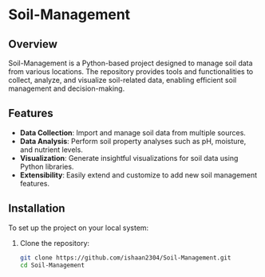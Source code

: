 # Soil-Management

## Overview
Soil-Management is a Python-based project designed to manage soil data from various locations. The repository provides tools and functionalities to collect, analyze, and visualize soil-related data, enabling efficient soil management and decision-making.

## Features
- **Data Collection**: Import and manage soil data from multiple sources.
- **Data Analysis**: Perform soil property analyses such as pH, moisture, and nutrient levels.
- **Visualization**: Generate insightful visualizations for soil data using Python libraries.
- **Extensibility**: Easily extend and customize to add new soil management features.

## Installation
To set up the project on your local system:

1. Clone the repository:
   ```bash
   git clone https://github.com/ishaan2304/Soil-Management.git
   cd Soil-Management
